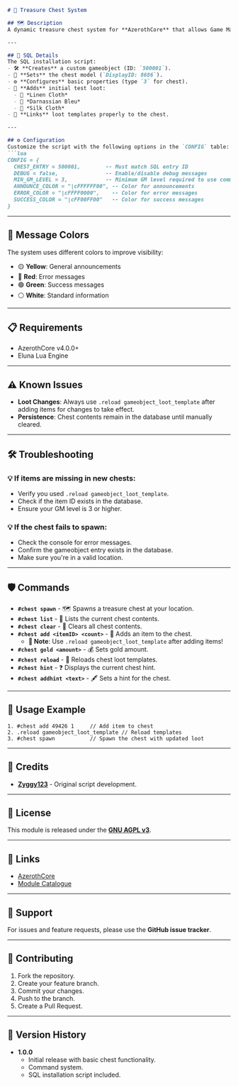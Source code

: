 ```markdown
# 🌟 Treasure Chest System

## 🗺️ Description
A dynamic treasure chest system for **AzerothCore** that allows Game Masters to create and manage treasure chests with custom loot and hints. Players can discover and loot these chests, with server-wide announcements for discoveries.  

---

## 📜 SQL Details
The SQL installation script:  
- 🛠️ **Creates** a custom gameobject (ID: `500001`).  
- 🎨 **Sets** the chest model (`DisplayID: 8686`).  
- ⚙️ **Configures** basic properties (type `3` for chest).  
- 🎁 **Adds** initial test loot:  
  - 🧵 *Linen Cloth*  
  - 🧀 *Darnassian Bleu*  
  - 🧵 *Silk Cloth*  
- 🔗 **Links** loot templates properly to the chest.

---

## ⚙️ Configuration
Customize the script with the following options in the `CONFIG` table:  
```lua
CONFIG = {
  CHEST_ENTRY = 500001,        -- Must match SQL entry ID
  DEBUG = false,               -- Enable/disable debug messages
  MIN_GM_LEVEL = 3,            -- Minimum GM level required to use commands
  ANNOUNCE_COLOR = "|cFFFFFF00", -- Color for announcements
  ERROR_COLOR = "|cFFFF0000",    -- Color for error messages
  SUCCESS_COLOR = "|cFF00FF00"   -- Color for success messages
}
```

---

## 🎨 Message Colors
The system uses different colors to improve visibility:  
- 🟡 **Yellow**: General announcements  
- 🔴 **Red**: Error messages  
- 🟢 **Green**: Success messages  
- ⚪ **White**: Standard information  

---

## 📋 Requirements
- AzerothCore v4.0.0+  
- Eluna Lua Engine  

---

## ⚠️ Known Issues
- **Loot Changes**: Always use `.reload gameobject_loot_template` after adding items for changes to take effect.  
- **Persistence**: Chest contents remain in the database until manually cleared.  

---

## 🛠️ Troubleshooting
### 💡 If items are missing in new chests:
- Verify you used `.reload gameobject_loot_template`.  
- Check if the item ID exists in the database.  
- Ensure your GM level is 3 or higher.  

### 💡 If the chest fails to spawn:
- Check the console for error messages.  
- Confirm the gameobject entry exists in the database.  
- Make sure you're in a valid location.  

---

## 🛡️ Commands
- **`#chest spawn`** - 🗺️ Spawns a treasure chest at your location.  
- **`#chest list`** - 📜 Lists the current chest contents.  
- **`#chest clear`** - 🧹 Clears all chest contents.  
- **`#chest add <itemID> <count>`** - 🎁 Adds an item to the chest.  
  - **📝 Note**: Use `.reload gameobject_loot_template` after adding items!  
- **`#chest gold <amount>`** - 💰 Sets gold amount.  
- **`#chest reload`** - 🔄 Reloads chest loot templates.  
- **`#chest hint`** - ❓ Displays the current chest hint.  
- **`#chest addhint <text>`** - 🖋️ Sets a hint for the chest.  

---

## 📖 Usage Example
```plaintext
1. #chest add 49426 1     // Add item to chest
2. .reload gameobject_loot_template // Reload templates
3. #chest spawn           // Spawn the chest with updated loot
```

---

## 🙌 Credits
- **[Zyggy123](https://github.com/zyggy123)** - Original script development.

---

## 📜 License
This module is released under the **[GNU AGPL v3](LICENSE)**.

---

## 🔗 Links
- [AzerothCore](https://github.com/azerothcore/azerothcore-wotlk)  
- [Module Catalogue](https://github.com/azerothcore/modules-catalogue)  

---

## 🤝 Support
For issues and feature requests, please use the **GitHub issue tracker**.

---

## 🔧 Contributing
1. Fork the repository.  
2. Create your feature branch.  
3. Commit your changes.  
4. Push to the branch.  
5. Create a Pull Request.  

---

## 📜 Version History
- **1.0.0**  
  - Initial release with basic chest functionality.  
  - Command system.  
  - SQL installation script included.
